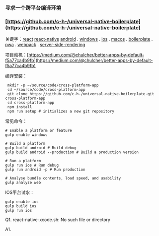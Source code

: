### 寻求一个跨平台编译环境

### [https://github.com/c-h-/universal-native-boilerplate](https://github.com/c-h-/universal-native-boilerplate)

关键字：[react](https://github.com/topics/react)  [react-native](https://github.com/topics/react-native)   [android](https://github.com/topics/android) . [windows](https://github.com/topics/windows) . [ios](https://github.com/topics/ios) .  [macos](https://github.com/topics/macos) . [boilerplate](https://github.com/topics/boilerplate) . [pwa](https://github.com/topics/pwa) . [webpack](https://github.com/topics/webpack) .  [server-side-rendering](https://github.com/topics/server-side-rendering)

项目动机：[https://medium.com/@chulcher/better-apps-by-default-f5a77ca4b9fb](https://medium.com/@chulcher/better-apps-by-default-f5a77ca4b9fb)

编译安装：

```
 mkdir -p ~/source/code/cross-platform-app
 cd ~/source/code/cross-platform-app
 git clone https://github.com/c-h-/universal-native-boilerplate.git cross-platform-app
 cd cross-platform-app
 npm install
 npm run setup # initializes a new git repository
```

常见命令：

```
# Enable a platform or feature
gulp enable windows

# Build a platform
gulp build android # Build debug
gulp build android --production # Build a production version

# Run a platform
gulp run ios # Run debug
gulp run android -p # Run production

# Analyse bundle contents, load speed, and usability
gulp analyze web
```

IOS平台试水：

```
gulp enable ios
gulp build ios
gulp run ios
```



Q1. react-native-xcode.sh: No such file or directory

A1.

